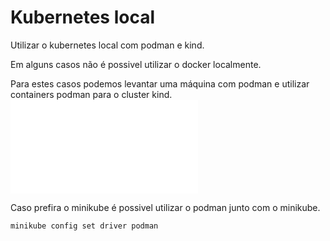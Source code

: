 # Kubernetes local

Utilizar o kubernetes local com podman e kind.

Em alguns casos não é possivel utilizar o docker localmente.

Para estes casos podemos levantar uma máquina com podman e utilizar containers podman para o cluster kind.
![Maiores detalhes aqui](/commands.txt)




Caso prefira o minikube é possivel utilizar o podman junto com o minikube.
```
minikube config set driver podman
```
